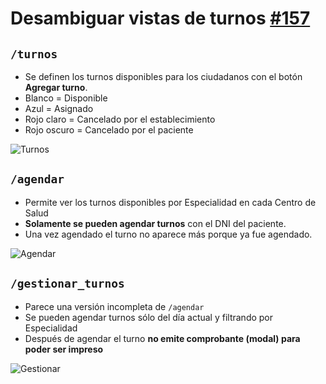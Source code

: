 # Desambiguar vistas de turnos [#157](https://github.com/cluster311/ggg/issues/157#event-3237659836)

## `/turnos`

-   Se definen los turnos disponibles para los ciudadanos con el botón **Agregar turno**.
-   Blanco = Disponible
-   Azul = Asignado
-   Rojo claro = Cancelado por el establecimiento
-   Rojo oscuro = Cancelado por el paciente

![Turnos](https://i.imgur.com/cBwXlRc.png)

## `/agendar`

-   Permite ver los turnos disponibles por Especialidad en cada Centro de Salud
-   **Solamente se pueden agendar turnos** con el DNI del paciente.
-   Una vez agendado el turno no aparece más porque ya fue agendado.

![Agendar](https://i.imgur.com/vliGVIA.png)

## `/gestionar_turnos`

-   Parece una versión incompleta de `/agendar`
-   Se pueden agendar turnos sólo del día actual y filtrando por Especialidad
-   Después de agendar el turno **no emite comprobante (modal) para poder ser impreso**

![Gestionar](https://i.imgur.com/ZrDoSTi.png)
